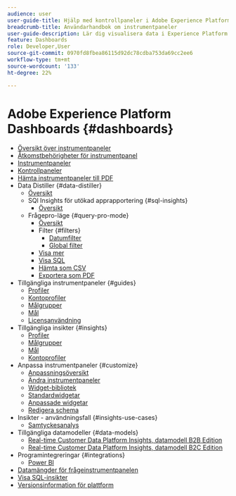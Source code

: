 ```yaml
---
audience: user
user-guide-title: Hjälp med kontrollpaneler i Adobe Experience Platform
breadcrumb-title: Användarhandbok om instrumentpaneler
user-guide-description: Lär dig visualisera data i Experience Platform via anpassningsbara instrumentpaneler.
feature: Dashboards
role: Developer,User
source-git-commit: 0970fd8fbea86115d92dc78cdba753da69cc2ee6
workflow-type: tm+mt
source-wordcount: '133'
ht-degree: 22%

---
```



# Adobe Experience Platform Dashboards {#dashboards}

* [Översikt över instrumentpaneler](home.md)
* [Åtkomstbehörigheter för instrumentpanel](permissions.md)
* [Instrumentpaneler](inventory.md)
* [Kontrollpaneler](user-defined-dashboards.md)
* [Hämta instrumentpaneler till PDF](download.md)
* Data Distiller {#data-distiller}
   * [Översikt](data-distiller/overview.md)
   * SQl Insights för utökad apprapportering {#sql-insights}
      * [Översikt](data-distiller/sql-insights/overview.md)
   * Frågepro-läge {#query-pro-mode}
      * [Översikt](data-distiller/query-pro-mode/overview.md)
      * Filter {#filters}
         * [Datumfilter](data-distiller/query-pro-mode/filters/date-filter.md)
         * [Global filter](data-distiller/query-pro-mode/filters/global-filter.md)
      * [Visa mer](data-distiller/query-pro-mode/view-more.md)
      * [Visa SQL](data-distiller/query-pro-mode/view-sql.md)
      * [Hämta som CSV](data-distiller/query-pro-mode/download-csv.md)
      * [Exportera som PDF](data-distiller/query-pro-mode/export-pdf.md)
* Tillgängliga instrumentpaneler {#guides}
   * [Profiler](guides/profiles.md)
   * [Kontoprofiler](guides/account-profiles.md)
   * [Målgrupper](guides/audiences.md)
   * [Mål ](guides/destinations.md)
   * [Licensanvändning](guides/license-usage.md)
* Tillgängliga insikter {#insights}
   * [Profiler](insights/profiles.md)
   * [Målgrupper](insights/audiences.md)
   * [Mål ](insights/destinations.md)
   * [Kontoprofiler](insights/account-profiles.md)
* Anpassa instrumentpaneler {#customize}
   * [Anpassningsöversikt](customize/overview.md)
   * [Ändra instrumentpaneler](customize/modify.md)
   * [Widget-bibliotek](customize/widget-library.md)
   * [Standardwidgetar](customize/standard-widgets.md)
   * [Anpassade widgetar](customize/custom-widgets.md)
   * [Redigera schema](customize/edit-schema.md)
* Insikter - användningsfall {#insights-use-cases}
   * [Samtyckesanalys](insights-use-cases/consent-analysis.md)
* Tillgängliga datamodeller {#data-models}
   * [Real-time Customer Data Platform Insights, datamodell B2B Edition](data-models/cdp-insights-data-model-b2b.md)
   * [Real-time Customer Data Platform Insights, datamodell B2C Edition](data-models/cdp-insights-data-model-b2c.md)
* Programintegreringar {#integrations}
   * [Power BI](integrations/power-bi.md)
* [Datamängder för frågeinstrumentpanelen](query.md)
* [Visa SQL-insikter](view-sql.md)
* [Versionsinformation för plattform](https://experienceleague.adobe.com/en/docs/experience-platform/release-notes/latest)
